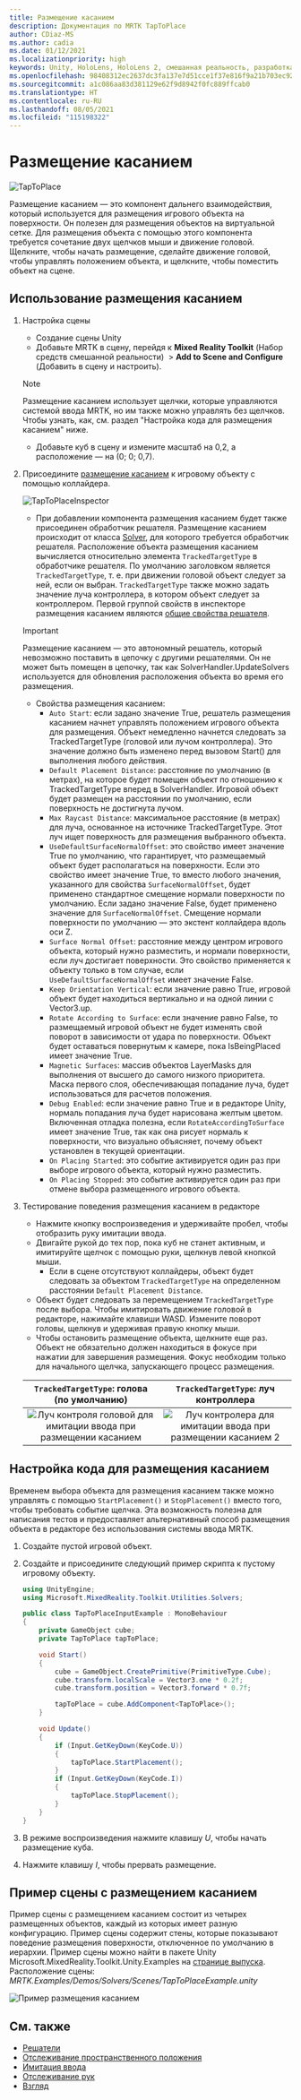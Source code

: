 ```yaml
---
title: Размещение касанием
description: Документация по MRTK TapToPlace
author: CDiaz-MS
ms.author: cadia
ms.date: 01/12/2021
ms.localizationpriority: high
keywords: Unity, HoloLens, HoloLens 2, смешанная реальность, разработка, MRTK, размещение касанием, Tap to Place,
ms.openlocfilehash: 98408312ec2637dc3fa137e7d51cce1f37e816f9a21b703ec9216bf90251661f
ms.sourcegitcommit: a1c086aa83d381129e62f9d8942f0fc889ffcab0
ms.translationtype: HT
ms.contentlocale: ru-RU
ms.lasthandoff: 08/05/2021
ms.locfileid: "115198322"
---
```

# <a name="tap-to-place"></a>Размещение касанием

![TapToPlace](../../images/solver/tap-to-place/TapToPlaceIntroGif.gif)

Размещение касанием — это компонент дальнего взаимодействия, который используется для размещения игрового объекта на поверхности. Он полезен для размещения объектов на виртуальной сетке. Для размещения объекта с помощью этого компонента требуется сочетание двух щелчков мыши и движение головой. Щелкните, чтобы начать размещение, сделайте движение головой, чтобы управлять положением объекта, и щелкните, чтобы поместить объект на сцене.

## <a name="using-tap-to-place"></a>Использование размещения касанием

1. Настройка сцены
    - Создание сцены Unity
    - Добавьте MRTK в сцену, перейдя к **Mixed Reality Toolkit** (Набор средств смешанной реальности)  >  **Add to Scene and Configure** (Добавить в сцену и настроить).
    > [!NOTE]
    > Размещение касанием использует щелчки, которые управляются системой ввода MRTK, но им также можно управлять без щелчков. Чтобы узнать, как, см. раздел "Настройка кода для размещения касанием" ниже.
    - Добавьте куб в сцену и измените масштаб на 0,2, а расположение — на (0; 0; 0,7).
1. Присоедините [размещение касанием](xref:Microsoft.MixedReality.Toolkit.Utilities.Solvers.TapToPlace) к игровому объекту с помощью коллайдера.

    ![TapToPlaceInspector](../../images/solver/tap-to-place/TapToPlaceInspector2.png)

    - При добавлении компонента размещения касанием будет также присоединен обработчик решателя. Размещение касанием происходит от класса [Solver](solver.md), для которого требуется обработчик решателя. Расположение объекта размещения касанием вычисляется относительно элемента `TrackedTargetType` в обработчике решателя. По умолчанию заголовком является `TrackedTargetType`, т. е. при движении головой объект следует за ней, если он выбран.  `TrackedTargetType` также можно задать значение луча контроллера, в котором объект следует за контроллером. Первой группой свойств в инспекторе размещения касанием являются [общие свойства решателя](solver.md#common-solver-properties).  
    > [!IMPORTANT]
    > Размещение касанием — это автономный решатель, который невозможно поставить в цепочку с другими решателями. Он не может быть помещен в цепочку, так как SolverHandler.UpdateSolvers используется для обновления расположения объекта во время его размещения.
    - Свойства размещения касанием:
        - `Auto Start`: если задано значение True, решатель размещения касанием начнет управлять положением игрового объекта для размещения. Объект немедленно начнется следовать за TrackedTargetType (головой или лучом контроллера). Это значение должно быть изменено перед вызовом Start() для выполнения любого действия.
        - `Default Placement Distance`: расстояние по умолчанию (в метрах), на которое будет помещен объект по отношению к TrackedTargetType вперед в SolverHandler. Игровой объект будет размещен на расстоянии по умолчанию, если поверхность не достигнута лучом.
        - `Max Raycast Distance`: максимальное расстояние (в метрах) для луча, основанное на источнике TrackedTargetType. Этот луч ищет поверхность для размещения выбранного объекта.
        - `UseDefaultSurfaceNormalOffset`: это свойство имеет значение True по умолчанию, что гарантирует, что размещаемый объект будет располагаться на поверхности. Если это свойство имеет значение True, то вместо любого значения, указанного для свойства `SurfaceNormalOffset`, будет применено стандартное смещение нормали поверхности по умолчанию. Если задано значение False, будет применено значение для `SurfaceNormalOffset`. Смещение нормали поверхности по умолчанию — это экстент коллайдера вдоль оси Z.
        - `Surface Normal Offset`: расстояние между центром игрового объекта, который нужно разместить, и нормали поверхности, если луч достигает поверхности. Это свойство применяется к объекту только в том случае, если `UseDefaultSurfaceNormalOffset` имеет значение False.
        - `Keep Orientation Vertical`: если значение равно True, игровой объект будет находиться вертикально и на одной линии с Vector3.up.
        - `Rotate According to Surface`: если значение равно False, то размещаемый игровой объект не будет изменять свой поворот в зависимости от удара по поверхности.  Объект будет оставаться повернутым к камере, пока IsBeingPlaced имеет значение True.
        - `Magnetic Surfaces`: массив объектов LayerMasks для выполнения от высшего до самого низкого приоритета. Маска первого слоя, обеспечивающая попадание луча, будет использоваться для расчетов положения.
        - `Debug Enabled`: если значение равно True и в редакторе Unity, нормаль попадания луча будет нарисована желтым цветом. Включенная отладка полезна, если `RotateAccordingToSurface` имеет значение True, так как она рисует нормаль к поверхности, что визуально объясняет, почему объект установлен в текущей ориентации.
        - `On Placing Started`: это событие активируется один раз при выборе игрового объекта, который нужно разместить.
        - `On Placing Stopped`: это событие активируется один раз при отмене выбора размещенного игрового объекта.

1. Тестирование поведения размещения касанием в редакторе
    - Нажмите кнопку воспроизведения и удерживайте пробел, чтобы отобразить руку имитации ввода.
    - Двигайте рукой до тех пор, пока куб не станет активным, и имитируйте щелчок с помощью руки, щелкнув левой кнопкой мыши.
        - Если в сцене отсутствуют коллайдеры, объект будет следовать за объектом `TrackedTargetType` на определенном расстоянии `Default Placement Distance`.
    - Объект будет следовать за перемещением `TrackedTargetType` после выбора. Чтобы имитировать движение головой в редакторе, нажимайте клавиши WASD. Измените поворот головы, щелкнув и удерживая правую кнопку мыши.
    - Чтобы остановить размещение объекта, щелкните еще раз.  Объект не обязательно должен находиться в фокусе при нажатии для завершения размещения. Фокус необходим только для начального щелчка, запускающего процесс размещения.

    `TrackedTargetType`: голова (по умолчанию) |  `TrackedTargetType`: луч контроллера
    :-------------------------:|:-------------------------:
    ![Луч контроля головой для имитации ввода при размещении касанием](../../images/solver/tap-to-place/TapToPlaceInputSimulationHead.gif)  |  ![Луч контролера для имитации ввода при размещении касанием 2](../../images/solver/tap-to-place/TapToPlaceInputSimulationControllerRay.gif)

## <a name="tap-to-place-code-configurability"></a>Настройка кода для размещения касанием

Временем выбора объекта для размещения касанием также можно управлять с помощью `StartPlacement()` и `StopPlacement()` вместо того, чтобы требовать событие щелчка. Эта возможность полезна для написания тестов и предоставляет альтернативный способ размещения объекта в редакторе без использования системы ввода MRTK.

1. Создайте пустой игровой объект.
1. Создайте и присоедините следующий пример скрипта к пустому игровому объекту.

    ```c#
    using UnityEngine;
    using Microsoft.MixedReality.Toolkit.Utilities.Solvers;

    public class TapToPlaceInputExample : MonoBehaviour
    {
        private GameObject cube;
        private TapToPlace tapToPlace;

        void Start()
        {
            cube = GameObject.CreatePrimitive(PrimitiveType.Cube);
            cube.transform.localScale = Vector3.one * 0.2f;
            cube.transform.position = Vector3.forward * 0.7f;

            tapToPlace = cube.AddComponent<TapToPlace>();
        }

        void Update()
        {
            if (Input.GetKeyDown(KeyCode.U))
            {
                tapToPlace.StartPlacement();
            }
            if (Input.GetKeyDown(KeyCode.I))
            {
                tapToPlace.StopPlacement();
            }
        }
    }
    ```

1. В режиме воспроизведения нажмите клавишу *U*, чтобы начать размещение куба.
1. Нажмите клавишу *I*, чтобы прервать размещение.

## <a name="tap-to-place-example-scene"></a>Пример сцены с размещением касанием

Пример сцены с размещением касанием состоит из четырех размещенных объектов, каждый из которых имеет разную конфигурацию. Пример сцены содержит стены, которые показывают поведение размещения поверхности, отключенное по умолчанию в иерархии. Пример сцены можно найти в пакете Unity Microsoft.MixedReality.Toolkit.Unity.Examples на [странице выпуска](https://github.com/Microsoft/MixedRealityToolkit-Unity/releases). Расположение сцены: *MRTK.Examples/Demos/Solvers/Scenes/TapToPlaceExample.unity*

![Пример размещения касанием](../../images/solver/tap-to-place/TapToPlaceExampleScene.gif)

## <a name="see-also"></a>См. также

- [Решатели](solver.md)
- [Отслеживание пространственного положения](../../spatial-awareness/spatial-awareness-getting-started.md)
- [Имитация ввода](../../input-simulation/input-simulation-service.md)
- [Отслеживание рук](../../input/hand-tracking.md)
- [Взгляд](../../input/gaze.md)
